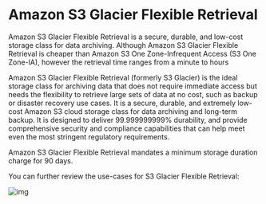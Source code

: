 # Amazon S3 Glacier Flexible Retrieval

Amazon S3 Glacier Flexible Retrieval is a secure, durable, and low-cost storage class for data archiving. Although Amazon S3 Glacier Flexible Retrieval is cheaper than Amazon S3 One Zone-Infrequent Access (S3 One Zone-IA), however the retrieval time ranges from a minute to hours

Amazon S3 Glacier Flexible Retrieval (formerly S3 Glacier) is the ideal storage class for archiving data that does not require immediate access but needs the flexibility to retrieve large sets of data at no cost, such as backup or disaster recovery use cases. It is a secure, durable, and extremely low-cost Amazon S3 cloud storage class for data archiving and long-term backup. It is designed to deliver 99.999999999% durability, and provide comprehensive security and compliance capabilities that can help meet even the most stringent regulatory requirements.

Amazon S3 Glacier Flexible Retrieval mandates a minimum storage duration charge for 90 days.

You can further review the use-cases for S3 Glacier Flexible Retrieval:

![img](https://assets-pt.media.datacumulus.com/aws-clf-pt/assets/pt3-q14-i1.jpg)

